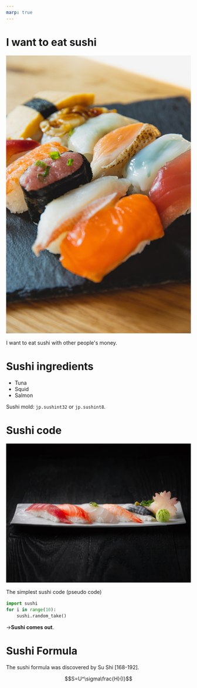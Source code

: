 ```yaml
---
marp: true
---
```

<!--
headingDivider: 1
-->
# I want to eat sushi

![bg right:50% 100%](imgs/sushi01.jpg)

I want to eat sushi with other people's money.

# Sushi ingredients
* Tuna
* Squid
* Salmon

Sushi mold: ```jp.sushint32``` or ```jp.sushint8```.

# Sushi code
![bg left:40% 100%](imgs/sushi02.jpg)

The simplest sushi code (pseudo code)

```python
import sushi
for i in range(10):
    sushi.random_take()
```

->**Sushi comes out**.

# Sushi Formula
The sushi formula was discovered by Su Shi [168-192].

$$S=U^\sigma\frac{H}{I}$$
